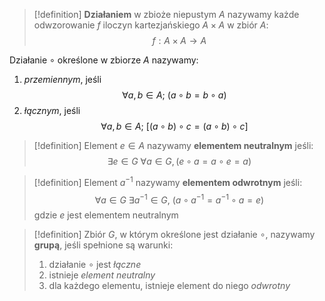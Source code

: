 >[!definition]
**Działaniem** w zbioże niepustym $A$ nazywamy każde odwzorowanie $f$ iloczyn kartezjańskiego $A \times A$ w zbiór $A$: $$
f: A \times A \rightarrow A$$

Działanie $\circ$ określone w zbiorze $A$ nazywamy:
1) _przemiennym_, jeśli 
$$
\forall a,b \in A; \ (a \circ b = b \circ a)
$$
2) _łącznym_, jeśli
$$
\forall a,b \in A; \ [(a \circ b) \circ c = (a \circ b) \circ c]
$$

>[!definition]
Element $e \in A$ nazywamy **elementem neutralnym** jeśli: $$
\exists e \in G \ \forall a \in G, (e \circ a = a \circ e = a)$$

>[!definition]
Element $a^{-1}$ nazywamy **elementem odwrotnym** jeśli: $$
\forall a \in G \ \exists a^{-1} \in G ,\ (a \circ a^{-1} = a^{-1} \circ a = e)$$ gdzie $e$ jest elementem neutralnym

>[!definition]
Zbiór $G$, w którym określone jest działanie $\circ$, nazywamy **grupą**, jeśli spełnione są warunki:
>1) działanie $\circ$ jest _łączne_
>2) istnieje _element neutralny_
>3) dla każdego elementu, istnieje element do niego _odwrotny_